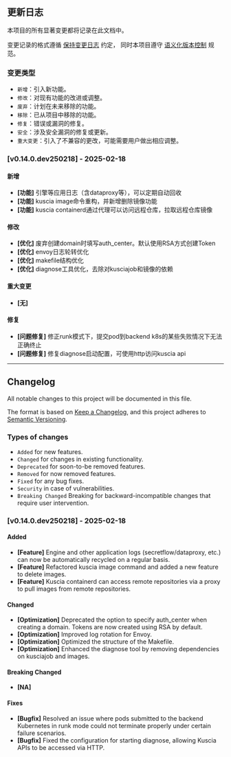 ## 更新日志

本项目的所有显著变更都将记录在此文档中。

变更记录的格式遵循 [保持变更日志](https://keepachangelog.com/zh-CN/1.0.0/) 约定，
同时本项目遵守 [语义化版本控制](https://semver.org/lang/zh-CN/spec/v2.0.0.html) 规范。

### 变更类型

- `新增`：引入新功能。
- `修改`：对现有功能的改进或调整。
- `废弃`：计划在未来移除的功能。
- `移除`：已从项目中移除的功能。
- `修复`：错误或漏洞的修复。
- `安全`：涉及安全漏洞的修复或更新。
- `重大变更`：引入了不兼容的更改，可能需要用户做出相应调整。

### [v0.14.0.dev250218] - 2025-02-18

#### 新增

- **[功能]** 引擎等应用日志（含dataproxy等），可以定期自动回收
- **[功能]** kuscia image命令重构，并新增删除镜像功能
- **[功能]** kuscia containerd通过代理可以访问远程仓库，拉取远程仓库镜像

#### 修改

- **[优化]** 废弃创建domain时填写auth_center。默认使用RSA方式创建Token
- **[优化]** envoy日志轮转优化
- **[优化]** makefile结构优化
- **[优化]** diagnose工具优化，去除对kusciajob和镜像的依赖

#### 重大变更

- **[无]**

#### 修复

- **[问题修复]** 修正runk模式下，提交pod到backend k8s的某些失败情况下无法正确终止
- **[问题修复]** 修复diagnose启动配置，可使用http访问kuscia api


---

## Changelog

All notable changes to this project will be documented in this file.

The format is based on [Keep a Changelog](https://keepachangelog.com/en/1.0.0/),
and this project adheres to [Semantic Versioning](https://semver.org/spec/v2.0.0.html).

### Types of changes

- `Added` for new features.
- `Changed` for changes in existing functionality.
- `Deprecated` for soon-to-be removed features.
- `Removed` for now removed features.
- `Fixed` for any bug fixes.
- `Security` in case of vulnerabilities.
- `Breaking Changed` Breaking for backward-incompatible changes that require user intervention.

### [v0.14.0.dev250218] - 2025-02-18

#### Added

- **[Feature]** Engine and other application logs (secretflow/dataproxy, etc.) can now be automatically recycled on a regular basis.
- **[Feature]** Refactored kuscia image command and added a new feature to delete images.
- **[Feature]** Kuscia containerd can access remote repositories via a proxy to pull images from remote repositories.

#### Changed

- **[Optimization]** Deprecated the option to specify auth_center when creating a domain. Tokens are now created using RSA by default.
- **[Optimization]** Improved log rotation for Envoy.
- **[Optimization]** Optimized the structure of the Makefile.
- **[Optimization]** Enhanced the diagnose tool by removing dependencies on kusciajob and images.

#### Breaking Changed

- **[NA]**

#### Fixes

- **[Bugfix]** Resolved an issue where pods submitted to the backend Kubernetes in runk mode could not terminate properly under certain failure scenarios.
- **[Bugfix]** Fixed the configuration for starting diagnose, allowing Kuscia APIs to be accessed via HTTP.
